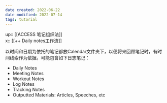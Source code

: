 ```yaml
---
date created: 2022-06-22
date modified: 2022-07-14
tags: tutorial
---
```


up:: [[ACCESS 笔记组织法]]  
x:: [[++ Daily notes工作流]]  

以时间和日期为依托的笔记都放Calendar文件夹下，以便将来回顾笔记时，有时间线索作为依据。可能包含如下日志笔记：

- Daily Notes
- Meeting Notes
- Workout Notes
- Log Notes
- Tracking Notes
- Outputted Materials: Articles, Speeches, etc
